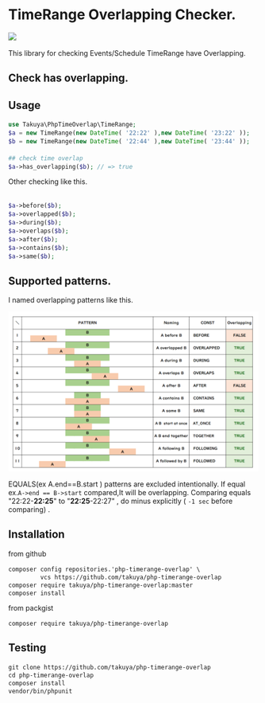 # TimeRange Overlapping Checker.

![](https://github.com/takuya/php-timerange-overlap/workflows/main/badge.svg)

This library for checking Events/Schedule TimeRange have Overlapping.

## Check has overlapping.

## Usage

```php
use Takuya\PhpTimeOverlap\TimeRange;
$a = new TimeRange(new DateTime( '22:22' ),new DateTime( '23:22' ));
$b = new TimeRange(new DateTime( '22:44' ),new DateTime( '23:44' ));

## check time overlap
$a->has_overlapping($b); // => true
```

Other checking like this.

```php

$a->before($b);
$a->overlapped($b);
$a->during($b);
$a->overlaps($b);
$a->after($b); 
$a->contains($b);
$a->same($b);
```

## Supported patterns.

I named overlapping patterns like this.

<img src='https://github.com/takuya/php-timerange-overlap/raw/master/docs/images/names-with-equal.png' maxwidth='500' />

EQUALS(ex A.end==B.start ) patterns are excluded intentionally. If equal ex.`A->end == B->start` compared,It will be
overlapping. Comparing equals "22:22-**22:25**" to "**22:25**-22:27" , do minus explicitly ( `-1 sec`  before comparing)
.

## Installation

from github

```shell
composer config repositories.'php-timerange-overlap' \
         vcs https://github.com/takuya/php-timerange-overlap
composer require takuya/php-timerange-overlap:master
composer install 
```

from packgist

```shell
composer require takuya/php-timerange-overlap
```

## Testing

```shell
git clone https://github.com/takuya/php-timerange-overlap
cd php-timerange-overlap
composer install 
vendor/bin/phpunit
```
